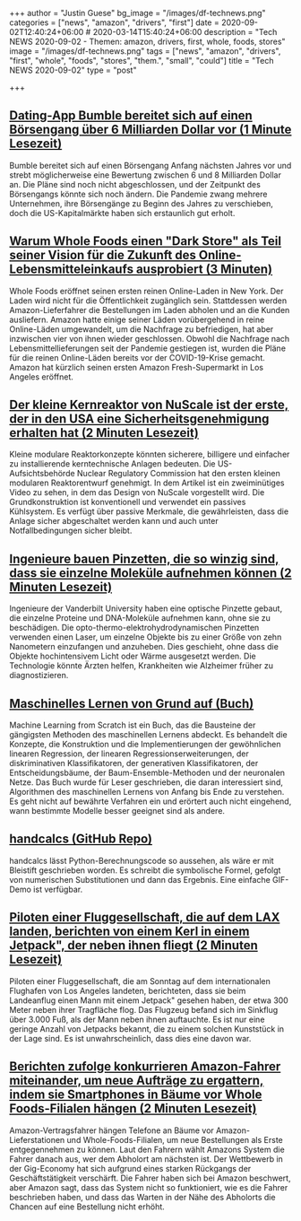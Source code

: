 +++
author = "Justin Guese"
bg_image = "/images/df-technews.png"
categories = ["news", "amazon", "drivers", "first"]
date = 2020-09-02T12:40:24+06:00 # 2020-03-14T15:40:24+06:00
description = "Tech NEWS 2020-09-02 - Themen: amazon, drivers, first, whole, foods, stores"
image = "/images/df-technews.png"
tags = ["news", "amazon", "drivers", "first", "whole", "foods", "stores", "them.", "small", "could"]
title = "Tech NEWS 2020-09-02"
type = "post"

+++

## [Dating-App Bumble bereitet sich auf einen Börsengang über 6 Milliarden Dollar vor (1 Minute Lesezeit)](https://www.reuters.com/article/us-bumble-ipo-idUSKBN25S6ET/1/010001744e4b92e4-9cf1b887-49b1-4bbe-89ad-a746332bdfad-000000/Hnv5wsCA55nUHS_MNoo4-ScrRRxlwFbpKSzvkRdTEBg=156)

 Bumble bereitet sich auf einen Börsengang Anfang nächsten Jahres vor und strebt möglicherweise eine Bewertung zwischen 6 und 8 Milliarden Dollar an. Die Pläne sind noch nicht abgeschlossen, und der Zeitpunkt des Börsengangs könnte sich noch ändern. Die Pandemie zwang mehrere Unternehmen, ihre Börsengänge zu Beginn des Jahres zu verschieben, doch die US-Kapitalmärkte haben sich erstaunlich gut erholt.

## [Warum Whole Foods einen "Dark Store" als Teil seiner Vision für die Zukunft des Online-Lebensmitteleinkaufs ausprobiert (3 Minuten)](https://www.usatoday.com/story/money/food/2020/09/01/amazon-store-whole-foods-online-groceries-orders-coronavirus/5677610002//1/010001744e4b92e4-9cf1b887-49b1-4bbe-89ad-a746332bdfad-000000/gDF3mXsF_RlpuVSiE4vJvyOOvclTUvygDw7jlc296yo=156)

 Whole Foods eröffnet seinen ersten reinen Online-Laden in New York. Der Laden wird nicht für die Öffentlichkeit zugänglich sein. Stattdessen werden Amazon-Lieferfahrer die Bestellungen im Laden abholen und an die Kunden ausliefern. Amazon hatte einige seiner Läden vorübergehend in reine Online-Läden umgewandelt, um die Nachfrage zu befriedigen, hat aber inzwischen vier von ihnen wieder geschlossen. Obwohl die Nachfrage nach Lebensmittellieferungen seit der Pandemie gestiegen ist, wurden die Pläne für die reinen Online-Läden bereits vor der COVID-19-Krise gemacht. Amazon hat kürzlich seinen ersten Amazon Fresh-Supermarkt in Los Angeles eröffnet.

## [Der kleine Kernreaktor von NuScale ist der erste, der in den USA eine Sicherheitsgenehmigung erhalten hat (2 Minuten Lesezeit)](https://arstechnica.com/science/2020/09/first-modular-nuclear-reactor-design-certified-in-the-us//1/010001744e4b92e4-9cf1b887-49b1-4bbe-89ad-a746332bdfad-000000/fr9lGb3t5VZvgqV5V28oEu9ByOuKg8T1TVMD4e2wkrY=156)

 Kleine modulare Reaktorkonzepte könnten sicherere, billigere und einfacher zu installierende kerntechnische Anlagen bedeuten. Die US-Aufsichtsbehörde Nuclear Regulatory Commission hat den ersten kleinen modularen Reaktorentwurf genehmigt. In dem Artikel ist ein zweiminütiges Video zu sehen, in dem das Design von NuScale vorgestellt wird. Die Grundkonstruktion ist konventionell und verwendet ein passives Kühlsystem. Es verfügt über passive Merkmale, die gewährleisten, dass die Anlage sicher abgeschaltet werden kann und auch unter Notfallbedingungen sicher bleibt.

## [Ingenieure bauen Pinzetten, die so winzig sind, dass sie einzelne Moleküle aufnehmen können (2 Minuten Lesezeit)](https://futurism.com/the-byte/tweezers-pick-individual-molecules/1/010001744e4b92e4-9cf1b887-49b1-4bbe-89ad-a746332bdfad-000000/te-v0dCXbt5PJAIsy74wUmCTAUPeELgq6IFRozAxB3Q=156)

 Ingenieure der Vanderbilt University haben eine optische Pinzette gebaut, die einzelne Proteine und DNA-Moleküle aufnehmen kann, ohne sie zu beschädigen. Die opto-thermo-elektrohydrodynamischen Pinzetten verwenden einen Laser, um einzelne Objekte bis zu einer Größe von zehn Nanometern einzufangen und anzuheben. Dies geschieht, ohne dass die Objekte hochintensivem Licht oder Wärme ausgesetzt werden. Die Technologie könnte Ärzten helfen, Krankheiten wie Alzheimer früher zu diagnostizieren.

## [Maschinelles Lernen von Grund auf (Buch)](https://dafriedman97.github.io/mlbook/content/introduction.html/1/010001744e4b92e4-9cf1b887-49b1-4bbe-89ad-a746332bdfad-000000/8k7tE9TWrCfehgeIcGMeJdVOVjD4vcA6SAybCFiFzeo=156)

 Machine Learning from Scratch ist ein Buch, das die Bausteine der gängigsten Methoden des maschinellen Lernens abdeckt. Es behandelt die Konzepte, die Konstruktion und die Implementierungen der gewöhnlichen linearen Regression, der linearen Regressionserweiterungen, der diskriminativen Klassifikatoren, der generativen Klassifikatoren, der Entscheidungsbäume, der Baum-Ensemble-Methoden und der neuronalen Netze. Das Buch wurde für Leser geschrieben, die daran interessiert sind, Algorithmen des maschinellen Lernens von Anfang bis Ende zu verstehen. Es geht nicht auf bewährte Verfahren ein und erörtert auch nicht eingehend, wann bestimmte Modelle besser geeignet sind als andere.

## [handcalcs (GitHub Repo)](https://github.com/connorferster/handcalcs/1/010001744e4b92e4-9cf1b887-49b1-4bbe-89ad-a746332bdfad-000000/gHtf3k1PKrDANNb9NAcKw0glphpWZLWfOztRtybrt-s=156)

 handcalcs lässt Python-Berechnungscode so aussehen, als wäre er mit Bleistift geschrieben worden. Es schreibt die symbolische Formel, gefolgt von numerischen Substitutionen und dann das Ergebnis. Eine einfache GIF-Demo ist verfügbar.

## [Piloten einer Fluggesellschaft, die auf dem LAX landen, berichten von einem Kerl in einem Jetpack", der neben ihnen fliegt (2 Minuten Lesezeit)](https://www.thedrive.com/the-war-zone/36096/airline-pilots-landing-at-lax-report-a-guy-in-jetpack-flying-alongside-them-on/1/010001744e4b92e4-9cf1b887-49b1-4bbe-89ad-a746332bdfad-000000/Z0nfsteVYQU6M4ICbiVPpyaVc3Ea9hrWxD87BJ_WmOY=156)

 Piloten einer Fluggesellschaft, die am Sonntag auf dem internationalen Flughafen von Los Angeles landeten, berichteten, dass sie beim Landeanflug einen Mann mit einem Jetpack" gesehen haben, der etwa 300 Meter neben ihrer Tragfläche flog. Das Flugzeug befand sich im Sinkflug über 3.000 Fuß, als der Mann neben ihnen auftauchte. Es ist nur eine geringe Anzahl von Jetpacks bekannt, die zu einem solchen Kunststück in der Lage sind. Es ist unwahrscheinlich, dass dies eine davon war.

## [Berichten zufolge konkurrieren Amazon-Fahrer miteinander, um neue Aufträge zu ergattern, indem sie Smartphones in Bäume vor Whole Foods-Filialen hängen (2 Minuten Lesezeit)](https://www.businessinsider.com/amazon-drivers-whole-foods-deliveries-hang-phones-in-trees-2020-9/1/010001744e4b92e4-9cf1b887-49b1-4bbe-89ad-a746332bdfad-000000/npqfwpybQ95mP-hyDhAvamrgMyrD8eaIpYEt7Go_1W8=156)

 Amazon-Vertragsfahrer hängen Telefone an Bäume vor Amazon-Lieferstationen und Whole-Foods-Filialen, um neue Bestellungen als Erste entgegennehmen zu können. Laut den Fahrern wählt Amazons System die Fahrer danach aus, wer dem Abholort am nächsten ist. Der Wettbewerb in der Gig-Economy hat sich aufgrund eines starken Rückgangs der Geschäftstätigkeit verschärft. Die Fahrer haben sich bei Amazon beschwert, aber Amazon sagt, dass das System nicht so funktioniert, wie es die Fahrer beschrieben haben, und dass das Warten in der Nähe des Abholorts die Chancen auf eine Bestellung nicht erhöht.


